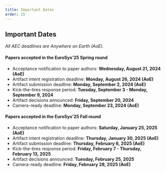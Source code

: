 ```yaml
---
title: Important Dates
order: 25
---
```



## Important Dates

*All AEC deadlines are Anywhere on Earth (AoE).*

#### Papers accepted in the EuroSys'25 Spring round
- Acceptance notification to paper authors: **Wednesday, August 21, 2024 (AoE)**
- Artifact intent registration deadline: **Monday, August 26, 2024 (AoE)**
- Artifact submission deadline: **Monday, September 2, 2024 (AoE)**
- Kick-the-tires response period: **Tuesday, September 3  - Monday, September 9, 2024**
- Artifact decisions announced: **Friday, September 20, 2024**
- Camera-ready deadline: **Monday, September 23, 2024 (AoE)**

#### Papers accepted in the EuroSys'25 Fall round
- Acceptance notification to paper authors: **Saturday, January 25, 2025 (AoE)**
- Artifact intent registration deadline: **Thursday, January 30, 2025 (AoE)**
- Artifact submission deadline: **Thursday, February 6, 2025 (AoE)**
- Kick-the-tires response period: **Friday, February 7  - Thursday, February 13, 2025**
- Artifact decisions announced: **Tuesday, February 25, 2025**
- Camera-ready deadline: **Friday, February 28, 2025 (AoE)**
